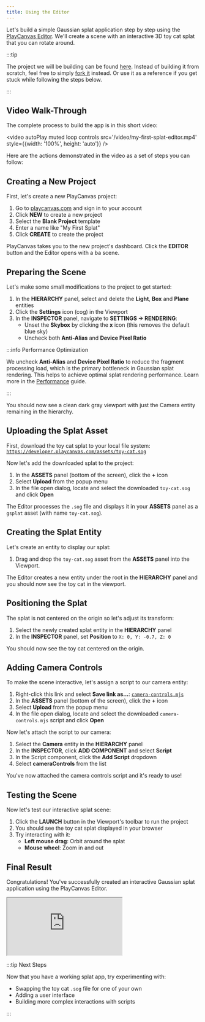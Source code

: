 ```yaml
---
title: Using the Editor
---
```


Let's build a simple Gaussian splat application step by step using the [PlayCanvas Editor](/user-manual/editor). We'll create a scene with an interactive 3D toy cat splat that you can rotate around.

:::tip

The project we will be building can be found [here](https://playcanvas.com/project/1372123/overview/my-first-splat-app). Instead of building it from scratch, feel free to simply [fork it](/user-manual/editor/projects/creating/#fork-an-existing-project) instead. Or use it as a reference if you get stuck while following the steps below.

:::

## Video Walk-Through

The complete process to build the app is in this short video:

<video autoPlay muted loop controls src='/video/my-first-splat-editor.mp4' style={{width: '100%', height: 'auto'}} />

Here are the actions demonstrated in the video as a set of steps you can follow:

## Creating a New Project

First, let's create a new PlayCanvas project:

1. Go to [playcanvas.com](https://playcanvas.com) and sign in to your account
2. Click **NEW** to create a new project
3. Select the **Blank Project** template
4. Enter a name like "My First Splat"
5. Click **CREATE** to create the project

PlayCanvas takes you to the new project's dashboard. Click the **EDITOR** button and the Editor opens with a ba scene.

## Preparing the Scene

Let's make some small modifications to the project to get started:

1. In the **HIERARCHY** panel, select and delete the **Light**, **Box** and **Plane** entities
2. Click the **Settings** icon (cog) in the Viewport
3. In the **INSPECTOR** panel, navigate to **SETTINGS → RENDERING**:
   * Unset the **Skybox** by clicking the **x** icon (this removes the default blue sky)
   * Uncheck both **Anti-Alias** and **Device Pixel Ratio**

:::info Performance Optimization

We uncheck **Anti-Alias** and **Device Pixel Ratio** to reduce the fragment processing load, which is the primary bottleneck in Gaussian splat rendering. This helps to achieve optimal splat rendering performance. Learn more in the [Performance](../engine-features/performance.md) guide.

:::

You should now see a clean dark gray viewport with just the Camera entity remaining in the hierarchy.

## Uploading the Splat Asset

First, download the toy cat splat to your local file system: [`https://developer.playcanvas.com/assets/toy-cat.sog`](https://developer.playcanvas.com/assets/toy-cat.sog)

Now let's add the downloaded splat to the project:

1. In the **ASSETS** panel (bottom of the screen), click the **+** icon
2. Select **Upload** from the popup menu
3. In the file open dialog, locate and select the downloaded `toy-cat.sog` and click **Open**

The Editor processes the `.sog` file and displays it in your **ASSETS** panel as a `gsplat` asset (with name `toy-cat.sog`).

## Creating the Splat Entity

Let's create an entity to display our splat:

1. Drag and drop the `toy-cat.sog` asset from the **ASSETS** panel into the Viewport.

The Editor creates a new entity under the root in the **HIERARCHY** panel and you should now see the toy cat in the viewport.

## Positioning the Splat

The splat is not centered on the origin so let's adjust its transform:

1. Select the newly created splat entity in the **HIERARCHY** panel
2. In the **INSPECTOR** panel, set **Position** to `X: 0, Y: -0.7, Z: 0`

You should now see the toy cat centered on the origin.

## Adding Camera Controls

To make the scene interactive, let's assign a script to our camera entity:

1. Right-click this link and select **Save link as...**: [`camera-controls.mjs`](https://raw.githubusercontent.com/playcanvas/engine/main/scripts/esm/camera-controls.mjs)
2. In the **ASSETS** panel (bottom of the screen), click the **+** icon
3. Select **Upload** from the popup menu
4. In the file open dialog, locate and select the downloaded `camera-controls.mjs` script and click **Open**

Now let's attach the script to our camera:

1. Select the **Camera** entity in the **HIERARCHY** panel
2. In the **INSPECTOR**, click **ADD COMPONENT** and select **Script**
3. In the Script component, click the **Add Script** dropdown
4. Select **cameraControls** from the list

You've now attached the camera controls script and it's ready to use!

## Testing the Scene

Now let's test our interactive splat scene:

1. Click the **LAUNCH** button in the Viewport's toolbar to run the project
2. You should see the toy cat splat displayed in your browser
3. Try interacting with it:
   * **Left mouse drag**: Orbit around the splat
   * **Mouse wheel**: Zoom in and out

## Final Result

Congratulations! You've successfully created an interactive Gaussian splat application using the PlayCanvas Editor.

<div className="iframe-container">
    <iframe src="https://playcanv.as/e/p/N0FSHHVn/" title="My First Splat" allow="camera; microphone; xr-spatial-tracking; fullscreen" allowfullscreen></iframe>
</div>

:::tip Next Steps

Now that you have a working splat app, try experimenting with:

* Swapping the toy cat `.sog` file for one of your own
* Adding a user interface
* Building more complex interactions with scripts

:::
